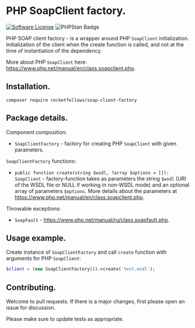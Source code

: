 # PHP SoapClient factory.

[![Software License](https://img.shields.io/badge/license-MIT-brightgreen.svg?style=flat-square)](LICENSE.md)
![PHPStan Badge](https://img.shields.io/badge/PHPStan-level%205-brightgreen.svg?style=flat)

PHP SOAP client factory - is a wrapper around PHP `SoapClient` initialization.
Initialization of the client when the create function is called, and not at the time of instantiation of the dependency.

More about PHP `SoapClient` here: https://www.php.net/manual/en/class.soapclient.php.

## Installation.

```shell
composer require rocketfellows/soap-client-factory
```

## Package details.

Component composition:
- `SoapClientFactory` - factory for creating PHP `SoapClient` with given parameters.

`SoapClientFactory` functions:
- `public function create(string $wsdl, ?array $options = []): SoapClient` - factory-function takes as parameters the string `$wsdl` (URI of the WSDL file or NULL if working in non-WSDL mode) and an optional array of parameters `$options`. More details about the parameters at https://www.php.net/manual/en/class.soapclient.php.

Throwable exceptions:
- `SoapFault` - https://www.php.net/manual/ru/class.soapfault.php.

## Usage example.

Create instance of `SoapClientFactory` and call `create` function with arguments for PHP `SoapClient`:

```php
$client = (new SoapClientFactory())->create('test.wsdl');
```

## Contributing.

Welcome to pull requests. If there is a major changes, first please open an issue for discussion.

Please make sure to update tests as appropriate.
